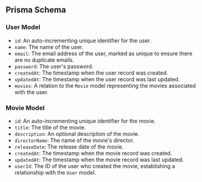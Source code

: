 ## Prisma Schema

### User Model

- `id`: An auto-incrementing unique identifier for the user.
- `name`: The name of the user.
- `email`: The email address of the user, marked as unique to ensure there are no duplicate emails.
- `password`: The user's password.
- `createdAt`: The timestamp when the user record was created.
- `updatedAt`: The timestamp when the user record was last updated.
- `movies`: A relation to the `Movie` model representing the movies associated with the user.

### Movie Model

- `id`: An auto-incrementing unique identifier for the movie.
- `title`: The title of the movie.
- `description`: An optional description of the movie.
- `directorName`: The name of the movie's director.
- `releaseDate`: The release date of the movie.
- `createdAt`: The timestamp when the movie record was created.
- `updatedAt`: The timestamp when the movie record was last updated.
- `userId`: The ID of the user who created the movie, establishing a relationship with the `User` model.
